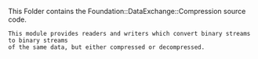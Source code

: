 This Folder contains the Foundation::DataExchange::Compression source code.

	This module provides readers and writers which convert binary streams to binary streams
	of the same data, but either compressed or decompressed.